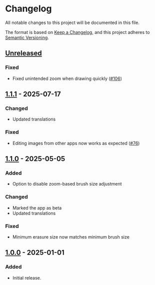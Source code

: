# Changelog
All notable changes to this project will be documented in this file.

The format is based on [Keep a Changelog](https://keepachangelog.com/en/1.1.0/),
and this project adheres to [Semantic Versioning](https://semver.org/spec/v2.0.0.html).

## [Unreleased]
### Fixed
- Fixed unintended zoom when drawing quickly ([#106])

## [1.1.1] - 2025-07-17
### Changed
- Updated translations

### Fixed
- Editing images from other apps now works as expected ([#76])

## [1.1.0] - 2025-05-05
### Added
- Option to disable zoom-based brush size adjustment

### Changed
- Marked the app as beta
- Updated translations

### Fixed
- Minimum erasure size now matches minimum brush size

## [1.0.0] - 2025-01-01
### Added
- Initial release.

[#76]: https://github.com/FossifyOrg/Paint/issues/76
[#106]: https://github.com/FossifyOrg/Paint/issues/106

[Unreleased]: https://github.com/FossifyOrg/Paint/compare/1.1.1...HEAD
[1.1.1]: https://github.com/FossifyOrg/Paint/compare/1.1.0...1.1.1
[1.1.0]: https://github.com/FossifyOrg/Paint/compare/1.0.0...1.1.0
[1.0.0]: https://github.com/FossifyOrg/Paint/releases/tag/1.0.0
